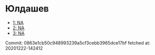 # Юлдашев
- [1: NA](1.md)
- [2: NA](2.md)
- [3: NA](3.md)

Commit: 0863e1cb50c948993239a5cf3cebb3965dce17bf
 fetched at: 20201222-142412
